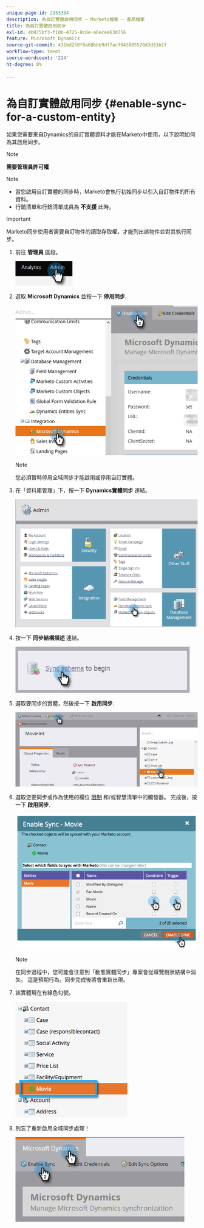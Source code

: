 ```yaml
---
unique-page-id: 2953384
description: 為自訂實體啟用同步 — Marketo檔案 — 產品檔案
title: 為自訂實體啟用同步
exl-id: 4b075bf3-f10b-4725-8c8e-a6ecee63d756
feature: Microsoft Dynamics
source-git-commit: 431bd258f9a68bbb9df7acf043085578d3d91b1f
workflow-type: tm+mt
source-wordcount: '224'
ht-degree: 0%

---
```


# 為自訂實體啟用同步 {#enable-sync-for-a-custom-entity}

如果您需要來自Dynamics的自訂實體資料才能在Marketo中使用，以下說明如何為其啟用同步。

>[!NOTE]
>
>**需要管理員許可權**

>[!NOTE]
>
>* 當您啟用自訂實體的同步時，Marketo會執行初始同步以引入自訂物件的所有資料。
>* 行銷清單和行銷清單成員為 **不支援** 此時。

>[!IMPORTANT]
>
>Marketo同步使用者需要自訂物件的讀取存取權，才能列出該物件並對其執行同步。

1. 前往 **管理員** 區段。

   ![](assets/enable-sync-for-a-custom-entity-1.png)

1. 選取 **Microsoft Dynamics** 並按一下 **停用同步**.

   ![](assets/enable-sync-for-a-custom-entity-2.png)

   >[!NOTE]
   >
   >您必須暫時停用全域同步才能啟用或停用自訂實體。

1. 在「資料庫管理」下，按一下 **Dynamics實體同步** 連結。

   ![](assets/enable-sync-for-a-custom-entity-3.png)

1. 按一下 **同步結構描述** 連結。

   ![](assets/enable-sync-for-a-custom-entity-4.png)

1. 選取要同步的實體，然後按一下 **啟用同步**.

   ![](assets/enable-sync-for-a-custom-entity-5.png)

1. 選取您要同步或作為使用的欄位 [限制](/help/marketo/product-docs/core-marketo-concepts/smart-lists-and-static-lists/using-smart-lists/add-a-constraint-to-a-smart-list-filter.md) 和/或智慧清單中的觸發器。 完成後，按一下 **啟用同步**.

   ![](assets/enable-sync-for-a-custom-entity-6.png)

   >[!NOTE]
   >
   >在同步過程中，您可能會注意到「動態實體同步」專案會從導覽樹狀結構中消失。 這是預期行為，同步完成後將會重新出現。

1. 該實體現在有綠色勾號。

   ![](assets/enable-sync-for-a-custom-entity-7.png)

1. 別忘了重新啟用全域同步處理！

   ![](assets/enable-sync-for-a-custom-entity-8.png)
